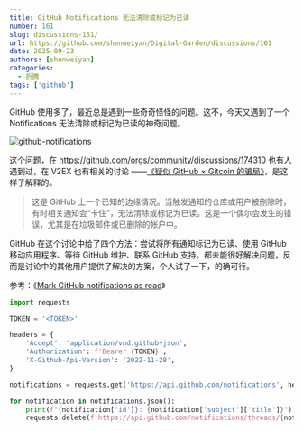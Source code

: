 ```yaml
---
title: GitHub Notifications 无法清除或标记为已读
number: 161
slug: discussions-161/
url: https://github.com/shenweiyan/Digital-Garden/discussions/161
date: 2025-09-23
authors: [shenweiyan]
categories: 
  - 折腾
tags: ['github']
---
```


GitHub 使用多了，最近总是遇到一些奇奇怪怪的问题。这不，今天又遇到了一个 Notifications 无法清除或标记为已读的神奇问题。

![github-notifications](https://kg.weiyan.cc/2025/09/github-notifications.png)

<!-- more -->

这个问题，在 <https://github.com/orgs/community/discussions/174310> 也有人遇到过，在 V2EX 也有相关的讨论 ——[《疑似 GitHub × Gitcoin 的骗局》](https://www.v2ex.com/t/1161205)，是这样子解释的。

> 这是 GitHub 上一个已知的边缘情况。当触发通知的仓库或用户被删除时，有时相关通知会“卡住”，无法清除或标记为已读。这是一个偶尔会发生的错误，尤其是在垃圾邮件或已删除的帐户中。

GitHub 在这个讨论中给了四个方法：尝试将所有通知标记为已读、使用 GitHub 移动应用程序、等待 GitHub 维护、联系 GitHub 支持。都未能很好解决问题，反而是讨论中的其他用户提供了解决的方案，个人试了一下，的确可行。

参考：《[Mark GitHub notifications as read](https://gist.github.com/jeremystretch/2c09f76837fc5af787fe9ff7747ecf3f)》
```python
import requests

TOKEN = '<TOKEN>'

headers = {
    'Accept': 'application/vnd.github+json',
    'Authorization': f'Bearer {TOKEN}',
    'X-Github-Api-Version': '2022-11-28',
}

notifications = requests.get('https://api.github.com/notifications', headers=headers)

for notification in notifications.json():
    print(f"{notification['id']}: {notification['subject']['title']}")
    requests.delete(f'https://api.github.com/notifications/threads/{notification["id"]}', headers=headers)
```

<script src="https://giscus.app/client.js"
	data-repo="shenweiyan/Digital-Garden"
	data-repo-id="R_kgDOKgxWlg"
	data-mapping="number"
	data-term="161"
	data-reactions-enabled="1"
	data-emit-metadata="0"
	data-input-position="bottom"
	data-theme="light"
	data-lang="zh-CN"
	crossorigin="anonymous"
	async>
</script>
